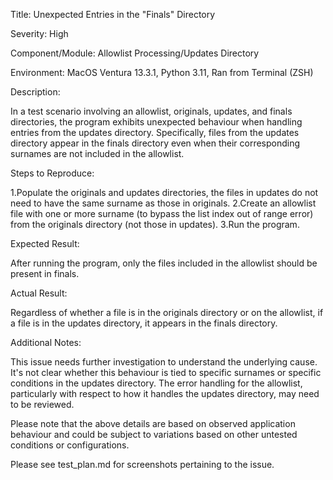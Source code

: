 Title: Unexpected Entries in the "Finals" Directory

Severity: High

Component/Module: Allowlist Processing/Updates Directory

Environment: MacOS Ventura 13.3.1, Python 3.11, Ran from Terminal (ZSH)

Description:

In a test scenario involving an allowlist, originals, updates, and finals directories, the program exhibits unexpected behaviour when handling entries from the updates directory. Specifically, files from the updates directory appear in the finals directory even when their corresponding surnames are not included in the allowlist.

Steps to Reproduce:

1.Populate the originals and updates directories, the files in updates do not need to have the same surname as those in originals.
2.Create an allowlist file with one or more surname (to bypass the list index out of range error) from the originals directory (not those in updates).
3.Run the program.

Expected Result:

After running the program, only the files included in the allowlist should be present in finals.

Actual Result:

Regardless of whether a file is in the originals directory or on the allowlist, if a file is in the updates directory, it appears in the finals directory.

Additional Notes:

This issue needs further investigation to understand the underlying cause. It's not clear whether this behaviour is tied to specific surnames or specific conditions in the updates directory. The error handling for the allowlist, particularly with respect to how it handles the updates directory, may need to be reviewed.

Please note that the above details are based on observed application behaviour and could be subject to variations based on other untested conditions or configurations.

Please see test_plan.md for screenshots pertaining to the issue.
